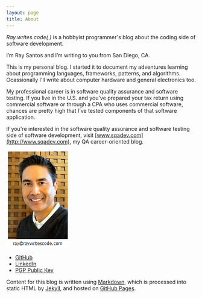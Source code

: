 ```yaml
---
layout: page
title: About
---
```


*Ray.writes.code( )* is a hobbyist programmer's blog about the coding side of software development.

I’m Ray Santos and I’m writing to you from San Diego, CA.

This is my personal blog. I started it to document my adventures learning about programming languages, frameworks, patterns, and algorithms. Ocassionally I'll write about computer hardware and general electronics too.

My professional career is in software quality assurance and software testing. If you live in the U.S. and you’ve prepared your tax return using commercial software or through a CPA who uses commercial software, chances are pretty high that I’ve tested components of that software application.

If you're interested in the software quality assurance and software testing side of software development, visit [www.sqadev.com](http://www.sqadev.com), my QA career-oriented blog.

![raywritescode](/images/aboutPhoto.png)

* [GitHub](https://github.com/raywritescode)
* [LinkedIn](http://www.linkedin.com/in/raywritescode)
* [PGP Public Key](http://pgp.mit.edu/pks/lookup?op=get&search=0x5566F6D025842818)

Content for this blog is written using [Markdown](http://en.wikipedia.org/wiki/Markdown), which is processed into static HTML by [Jekyll](http://jekyllrb.com/), and hosted on [GitHub Pages](https://pages.github.com/).
